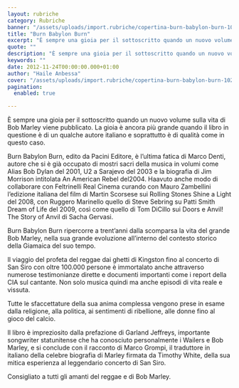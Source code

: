 ```yaml
---
layout: rubriche
category: Rubriche
banner: "/assets/uploads/import.rubriche/copertina-burn-babylon-burn-1024x1464.jpg"
title: "Burn Babylon Burn"
excerpt: "È sempre una gioia per il sottoscritto quando un nuovo volume sulla vita di Bob Marley viene pubblicato. La gioia è ancora più grande quando il libro in questione è di un qualche autore italiano e soprattutto è di qualità come in questo caso. Burn Babylon Burn, edito da Pacini Editore, è l’ultima fatica di [&hellip"
quote: ""
description: "È sempre una gioia per il sottoscritto quando un nuovo volume sulla vita di Bob Marley viene pubblicato. La gioia è ancora più grande quando il libro in questione è di un qualche autore italiano e soprattutto è di qualità come in questo caso. Burn Babylon Burn, edito da Pacini Editore, è l’ultima fatica di [&hellip"
keywords: ""
date: 2012-11-24T00:00:00.000+01:00
author: "Haile Anbessa"
cover: "/assets/uploads/import.rubriche/copertina-burn-babylon-burn-1024x1464.jpg"
pagination:
  enabled: true

---
```


È sempre una gioia per il sottoscritto quando un nuovo volume sulla vita di Bob Marley viene pubblicato. La gioia è ancora più grande quando il libro in questione è di un qualche autore italiano e soprattutto è di qualità come in questo caso.

Burn Babylon Burn, edito da Pacini Editore, è l’ultima fatica di Marco Denti, autore che si è già occupato di mostri sacri della musica in volumi come Alias Bob Dylan del 2001, U2 a Sarajevo del 2003 e la biografia di Jim Morrison intitolata An American Rebel del2004\. Haavuto anche modo di collaborare con Feltrinelli Real Cinema curando con Mauro Zambellini l’edizione italiana del film di Martin Scorsese sui Rolling Stones Shine a Light del 2008, con Ruggero Marinello quello di Steve Sebring su Patti Smith Dream of Life del 2009, così come quello di Tom DiCillo sui Doors e Anvil! The Story of Anvil di Sacha Gervasi.

Burn Babylon Burn ripercorre a trent’anni dalla scomparsa la vita del grande Bob Marley, nella sua grande evoluzione all’interno del contesto storico della Giamaica del suo tempo.

Il viaggio del profeta del reggae dai ghetti di Kingston fino al concerto di San Siro con oltre 100.000 persone è immortalato anche attraverso numerose testimonianze dirette e documenti importanti come i report della CIA sul cantante. Non solo musica quindi ma anche episodi di vita reale e vissuta.

Tutte le sfaccettature della sua anima complessa vengono prese in esame dalla religione, alla politica, ai sentimenti di ribellione, alle donne fino al gioco del calcio.

Il libro è impreziosito dalla prefazione di Garland Jeffreys, importante songwriter statunitense che ha conosciuto personalmente i Wailers e Bob Marley, e si conclude con il racconto di Marco Grompi, il traduttore in italiano della celebre biografia di Marley firmata da Timothy White, della sua mitica esperienza al leggendario concerto di San Siro.

Consigliato a tutti gli amanti del reggae e di Bob Marley.